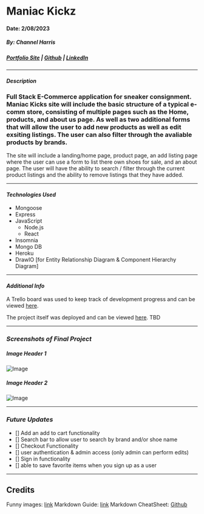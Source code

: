 # Maniac Kickz
#### Date: 2/08/2023
##### By: Channel Harris

##### [Portfolio Site](https://www.channelharris.com/) | [Github](https://github.com/NellyNel520) | [LinkedIn](https://www.linkedin.com/in/channelharris/)

***

#### ***Description***
### Full Stack E-Commerce application for sneaker consignment. Maniac Kicks site will include the basic structure of a typical e-comm store, consisting of multiple pages such as the Home, products, and about us page. As well as two additional forms that will allow the user to add new products as well as edit exsiting listings. The user can also filter through the avaliable products by brands. 

The site will include a landing/home page, product page, an add listing page where the user can use a form to list there own shoes for sale, and an about page. The user will have the ability to search / filter through the current product listings and the ability to remove listings that they have added. 

***

#### ***Technologies Used*** 
* Mongoose
* Express
* JavaScript
    * Node.js
    * React
* Insomnia 
* Mongo DB
* Heroku
* DrawIO [for Entity Relationship Diagram & Component Hierarchy Diagram]

***

#### ***Additional Info***
A Trello board was used to keep track of development progress and can be viewed [here](https://trello.com/b/W8Al6ab7/maniac-kicks).

The project itself was deployed and can be viewed [here](). TBD

***


### ***Screenshots of Final Project***
##### Image Header 1
![Image](https://i.postimg.cc/bNFWxKV5/memoji-laptop.png)

##### Image Header 2
![Image](https://i.postimg.cc/4dLQCTck/memoji2.png)

*** 
### ***Future Updates***
- [] Add an add to cart functionality 
- [] Search bar to allow user to search by brand and/or shoe name
- [] Checkout Functionality
- [] user authentication & admin access (only admin can perform edits)
- [] Sign in functionality 
- [] able to save favorite items when you sign up as a user


***
## Credits
Funny images: [link]()
Markdown Guide: [link]()
Markdown CheatSheet: [Github]()
